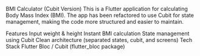BMI Calculator (Cubit Version)
This is a Flutter application for calculating Body Mass Index (BMI). The app has been refactored to use Cubit for state management, making the code more structured and easier to maintain.

Features
Input weight & height
Instant BMI calculation
State management using Cubit
Clean architecture (separated states, cubit, and screens)
Tech Stack
Flutter
Bloc / Cubit (flutter_bloc package)

